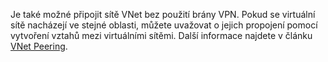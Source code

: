 Je také možné připojit sítě VNet bez použití brány VPN. Pokud se virtuální sítě nacházejí ve stejné oblasti, můžete uvažovat o jejich propojení pomocí vytvoření vztahů mezi virtuálními sítěmi. Další informace najdete v článku [VNet Peering](../articles/virtual-network/virtual-network-peering-overview.md).

<!--HONumber=Oct16_HO1-->


